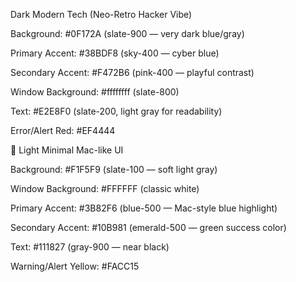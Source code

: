 Dark Modern Tech (Neo-Retro Hacker Vibe)

Background: #0F172A (slate-900 — very dark blue/gray)

Primary Accent: #38BDF8 (sky-400 — cyber blue)

Secondary Accent: #F472B6 (pink-400 — playful contrast)

Window Background: #ffffffff (slate-800)

Text: #E2E8F0 (slate-200, light gray for readability)

Error/Alert Red: #EF4444

🔹 Light Minimal Mac-like UI

Background: #F1F5F9 (slate-100 — soft light gray)

Window Background: #FFFFFF (classic white)

Primary Accent: #3B82F6 (blue-500 — Mac-style blue highlight)

Secondary Accent: #10B981 (emerald-500 — green success color)

Text: #111827 (gray-900 — near black)

Warning/Alert Yellow: #FACC15
